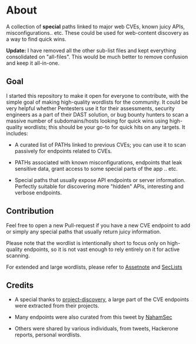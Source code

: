 # About
A collection of **special** paths linked to major web CVEs, known juicy APIs, misconfigurations.. etc. These could be used for web-content discovery as a way to find quick wins.

**Update:** I have removed all the other sub-list files and kept everything consolidated on "all-files". This would be much better to remove confusion and keep it all-in-one.


## Goal
I started this repository to make it open for everyone to contribute, with the simple goal of making high-quality wordlists for the community. It could be very helpful whether Pentesters use it for their assessments, security engineers as a part of their DAST solution, or bug bounty hunters to scan a massive number of subdomains/hosts looking for quick wins using high-quality wordlists; this should be your go-to for quick hits on any targets. It includes:

* A curated list of PATHs linked to previous CVEs; you can use it to scan passively for endpoints related to CVEs.

* PATHs associated with known misconfigurations, endpoints that leak sensitive data, grant access to some special parts of the app .. etc.

* Special paths that usually expose API endpoints or server information. Perfectly suitable for discovering more "hidden" APIs, interesting and verbose endpoints.


## Contribution
Feel free to open a new Pull-request if you have a new CVE endpoint to add or simply any special paths that usually return juicy information. 

Please note that the wordlist is intentionally short to focus only on high-quality endpoints, so it is not vast enough to rely entirely on it for active scanning.

For extended and large wordlists, please refer to [Assetnote](https://wordlists.assetnote.io/) and [SecLists](https://github.com/danielmiessler/SecLists/tree/master/Discovery/Web-Content)


## Credits

- A special thanks to [project-discovery](https://github.com/projectdiscovery/), a large part of the CVE endpoints were extracted from their projects.

- Many endpoints were also curated from this tweet by [NahamSec](https://twitter.com/NahamSec/status/1177672652011343873)
 
- Others were shared by various individuals, from tweets, Hackerone reports, personal wordlists. 
